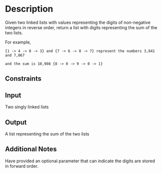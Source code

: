 # Description
Given two linked lists with values representing the digits of non-negative integers in reverse order, return a list with digits representing the sum of the two lists.

For example,

```
{1 -> 4 -> 8 -> 3} and {7 -> 6 -> 0 -> 7} represent the numbers 3,841 and 7,067
```

```
and the sum is 10,908 {8 -> 0 -> 9 -> 0 -> 1}
```

## Constraints

## Input
Two singly linked lists

## Output
A list representing the sum of the two lists

## Additional Notes
Have provided an optional parameter that can indicate the digits are stored in forward order.